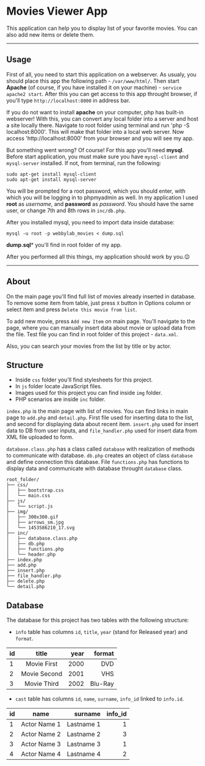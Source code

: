 Movies Viewer App
=================

This application can help you to display list of your favorite movies. You can also add new items or delete them.

***

## Usage

First of all, you need to start this application on a webserver. As usualy, you should place this app the following path - `/var/www/html/`. Then start **Apache** (of course, if you have installed it on your machine) - `service apache2 start`. After this you can get access to this app throught browser, if you'll type `http://localhost:8000` in address bar.

If you do not want to install **apache** on your computer, php has built-in webserver! With this, you can convert any local folder into a server and host a site locally there. Navigate to root folder using terminal and run 'php -S localhost:8000'. This will make that folder into a local web server. Now access 'http://localhost:8000' from your browser and you will see my app.

But something went wrong? Of course! For this app you'll need **mysql**. Before start application, you must make sure you have `mysql-client` and `mysql-server` installed. If not, from terminal, run the following:

```
sudo apt-get install mysql-client
sudo apt-get install mysql-server
```

You will be prompted for a root password, which you should enter, with which you will be logging in to phpmyadmin as well. In my application I used **root** as *username*, and **password** as *password*. You should have the same user, or change 7th and 8th rows in `inc/db.php`.

After you installed mysql, you need to import data inside database:

```
mysql -u root -p webbylab_movies < dump.sql
```

**dump.sql*** you'll find in root folder of my app.

After you performed all this things, my application should work by you.:wink:

***

## About

On the main page you'll find full list of movies already inserted in database. To remove some item from table, just press `X` button in Options column or select item and press `Delete this movie from list`. 

To add new movie, press `Add new Item` on main page. You'll navigate to the page, where you can manually insert data about movie or upload data from the file. Test file you can find in root folder of this project - `data.xml`.

Also, you can search your movies from the list by title or by actor.

## Structure

+ Inside `css` folder you'll find stylesheets for this project. 
+ In `js` folder locate JavaScript files.
+ Images used for this project you can find inside `img` folder.
+ PHP scenarios are inside `inc` folder.

`index.php` is the main page with list of movies. You can find links in main page to `add.php` and `detail.php`. First file used for inserting data to the list, and second for displaying data about recent item. `insert.php` used for insert data to DB from user inputs, and `file_handler.php` used for insert data from XML file uploaded to form. 

`database.class.php` has a class called `database` with realization of methods to communicate with database. `db.php` creates an object of class `database` and define connection this database. File `functions.php` has functions to display data and communicate with database throught `database` class.

```
root_folder/
├── css/
│   ├── bootstrap.css
│   └── main.css
├── js/
│   └── script.js
├── img/
│   ├── 300x300.gif
│   ├── arrows_sm.jpg
│   └── 1453586210_17.svg
├── inc/
│   ├── database.class.php
│   ├── db.php
│   ├── functions.php
│   └── header.php
├── index.php
├── add.php
├── insert.php
├── file_handler.php
├── delete.php
└── detail.php
```

## Database

The database for this project has two tables with the following structure:

+ `info` table has columns `id`, `title`, `year` (stand for Released year) and `format`.

| id  | title        | year  | format    |
| --- |:------------:| -----:| ---------:|
| 1   | Movie First  | 2000  | DVD       |
| 2   | Movie Second | 2001  | VHS       |
| 3   | Movie Third  | 2002  | Blu-Ray   |

+ `cast` table has columns `id`, `name`, `surname`, `info_id` linked to `info.id`.

| id  | name          | surname      | info_id  |
| --- |:-------------:| ------------:| --------:|
| 1   | Actor Name 1  | Lastname 1   | 1        |
| 2   | Actor Name 2  | Lastname 2   | 3        |
| 3   | Actor Name 3  | Lastname 3   | 1        |
| 4   | Actor Name 4  | Lastname 4   | 2        |